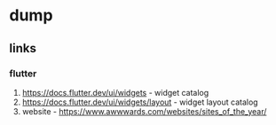 # dump

## links
### flutter 
1) https://docs.flutter.dev/ui/widgets - widget catalog
2) https://docs.flutter.dev/ui/widgets/layout - widget layout catalog
3) website - https://www.awwwards.com/websites/sites_of_the_year/

